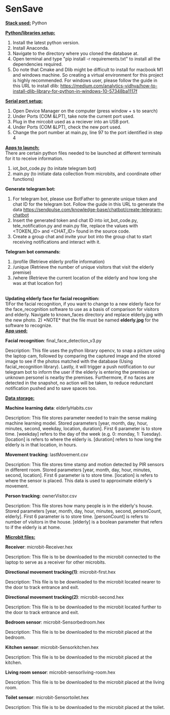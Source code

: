 # SenSave

<u><b>Stack used:</b></u>
Python

<u><b>Python/libraries setup:</b></u>
1) Install the latest python version.
2) Install Anaconda.
3) Navigate to the directory where you cloned the database at.
4) Open terminal and type "pip install -r requirements.txt" to install all the dependencies required.
5) Do note that Cmake and Dlib might be difficult to install for macbook M1 and windows machine. So creating a virtual environment for this project is highly recommended. For windows user, please follow the guide in this URL to install dlib: https://medium.com/analytics-vidhya/how-to-install-dlib-library-for-python-in-windows-10-57348ba1117f

<u><b>Serial port setup:</b></u>
1) Open Device Manager on the computer (press window + s to search)
2) Under Ports (COM &LPT), take note the current port used.
3) Plug in the mircobit used as a reciever into an USB port.
4) Under Ports (COM &LPT), check the new port used.
5) Change the port number at main.py, line 97 to the port identified in step 4

<u><b>Apps to launch: </b></u><br>
There are certain python files needed to be launched at different terminals for it to receive information. <br>
1) iot_bot_code.py (to initate telegram bot) <br>
2) main.py (to initiate data collection from microbits, and coordinate other functions) <br>

<b>Generate telegram bot:</b><br>
1) For telegram bot, please use BotFather to generate unique token and chat ID for the telegram bot. Follow the guide in this URL to generate the data https://sendpulse.com/knowledge-base/chatbot/create-telegram-chatbot <br>
2) Insert the generated token and chat ID into iot_bot_code.py, tele_notification.py and main.py file, replace the values with <TOKEN_ID> and <CHAT_ID> found in the source code. <br>
3) Create a group chat and invite your bot into the group chat to start receiving notifications and interact with it. <br>

<b>Telegram bot commands:</b><br>
1) /profile (Retrieve elderly profile information)
2) /unique (Retrieve the number of unique visitors that visit the elderly premise)
3) /where (Retrieve the current location of the elderly and how long she was at that location for)

<br>
<b>Updating elderly face for facial recognition:</b><br>
1)For the facial recognition, if you want to change to a new elderly face for the face_recognition software to use as a basis of comparison for visitors and elderly. Navigate to known_faces directory and replace elderly.jpg with the new photo.
2) *NOTE* that the file must be named <b>elderly.jpg</b> for the software to recognize.
<br>
<u><b>App used: </b></u>

<b>Facial recognition</b>: final_face_detection_v3.py

Description: This file uses the python library opencv, to snap a picture using the laptop cam, followed by comparing the captured image and the stored image to see if the photos matched with the database (Using facial_recognition library). Lastly, it will trigger a push notification to our telegram bot to inform the user if the elderly is entering the premises or unknown personel is nearby the premises. Furthermore, if no faces are detected in the snapshot, no action will be taken, to reduce redunctant notification pushed and to save spaces too.

<u><b>Data storage: </b></u>

<b>Machine learning data</b>: elderlyHabits.csv

Description: This file stores parameter needed to train the sense making machine learning model. Stored parameters [year, month, day, hour, minutes, second, weekday, location, duration]. First 6 parameter is to store time. [weekday] refers to the day of the week (e.g. 0: monday, 1: Tuesday). [location] is refers to where the elderly is. [duration] refers to how long the elderly is in that location, in hours.

<b>Movement tracking</b>: lastMovement.csv

Description: This file stores time stamp and motion detected by PIR sensors in different room. Stored parameters [year, month, day, hour, minutes, second, location]. First 6 parameter is to store time. [location] is refers to where the sensor is placed. This data is used to approximate elderly's movement.

<b>Person tracking</b>: ownerVisitor.csv

Description: This file stores how many people is in the elderly's house. Stored parameters [year, month, day, hour, minutes, second, personCount, elderly]. First 6 parameter is to store time. [personCount] is refers to number of visitors in the house. [elderly] is a boolean parameter that refers to if the elderly is at home.

<u><b>Microbit files: </b></u>

<b>Receiver</b>: microbit-Receiver.hex

Description: This file is to be downloaded to the microbit connected to the laptop to serve as a receiver for other microbits.

<b>Directional movement tracking(1)</b>: microbit-first.hex

Description: This file is to be downloaded to the microbit located nearer to the door to track entrance and exit.

<b>Directional movement tracking(2)</b>: microbit-second.hex

Description: This file is to be downloaded to the microbit located further to the door to track entrance and exit.

<b>Bedroom sensor</b>: microbit-Sensorbedroom.hex

Description: This file is to be downloaded to the microbit placed at the bedroom.

<b>Kitchen sensor</b>: microbit-Sensorkitchen.hex

Description: This file is to be downloaded to the microbit placed at the kitchen.

<b>Living room sensor</b>: microbit-sensorliving-room.hex

Description: This file is to be downloaded to the microbit placed at the living room.

<b>Toilet sensor</b>: microbit-Sensortoilet.hex

Description: This file is to be downloaded to the microbit placed at the toilet.
